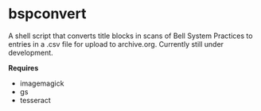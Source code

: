 # bspconvert
A shell script that converts title blocks in scans of Bell System Practices to entries in a .csv file for 
upload to archive.org. Currently still under development.

**Requires**
* imagemagick
* gs
* tesseract
